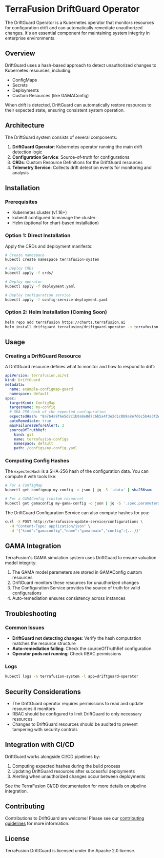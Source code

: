 # TerraFusion DriftGuard Operator

The DriftGuard Operator is a Kubernetes operator that monitors resources for configuration drift and can automatically remediate unauthorized changes. It's an essential component for maintaining system integrity in enterprise environments.

## Overview

DriftGuard uses a hash-based approach to detect unauthorized changes to Kubernetes resources, including:

- ConfigMaps
- Secrets
- Deployments
- Custom Resources (like GAMAConfig)

When drift is detected, DriftGuard can automatically restore resources to their expected state, ensuring consistent system operation.

## Architecture

The DriftGuard system consists of several components:

1. **DriftGuard Operator**: Kubernetes operator running the main drift detection logic
2. **Configuration Service**: Source-of-truth for configurations
3. **CRDs**: Custom Resource Definitions for the DriftGuard resources
4. **Telemetry Service**: Collects drift detection events for monitoring and analysis

## Installation

### Prerequisites

- Kubernetes cluster (v1.16+)
- kubectl configured to manage the cluster
- Helm (optional for chart-based installation)

### Option 1: Direct Installation

Apply the CRDs and deployment manifests:

```bash
# Create namespace
kubectl create namespace terrafusion-system

# Deploy CRDs
kubectl apply -f crds/

# Deploy operator
kubectl apply -f deployment.yaml

# Deploy configuration service
kubectl apply -f config-service-deployment.yaml
```

### Option 2: Helm Installation (Coming Soon)

```bash
helm repo add terrafusion https://charts.terrafusion.ai
helm install driftguard terrafusion/driftguard-operator -n terrafusion-system
```

## Usage

### Creating a DriftGuard Resource

A DriftGuard resource defines what to monitor and how to respond to drift:

```yaml
apiVersion: terrafusion.ai/v1
kind: DriftGuard
metadata:
  name: example-configmap-guard
  namespace: default
spec:
  targetKind: ConfigMap
  targetName: my-config
  # SHA-256 hash of the expected configuration
  expectedHash: "8a7b4a9f6e5d2c1b0a9e8d7c6b5a4f3e2d1c0b9a8e7d6c5b4a3f2e1d0c9b8a7"
  autoRemediate: true
  maxFailuresBeforeAlert: 3
  sourceOfTruthRef:
    kind: git
    name: terrafusion-configs
    namespace: default
    path: /configs/my-config.yaml
```

### Computing Config Hashes

The `expectedHash` is a SHA-256 hash of the configuration data. You can compute it with tools like:

```bash
# For a ConfigMap
kubectl get configmap my-config -o json | jq -S '.data' | sha256sum

# For a GAMAConfig (custom resource)
kubectl get gamaconfig my-gama-config -o json | jq -S '.spec.parameters' | sha256sum
```

The DriftGuard Configuration Service can also compute hashes for you:

```bash
curl -X POST http://terrafusion-update-service/configurations \
  -H "Content-Type: application/json" \
  -d '{"kind":"gamaconfig","name":"gama-main","config":{...}}'
```

## GAMA Integration

TerraFusion's GAMA simulation system uses DriftGuard to ensure valuation model integrity:

1. The GAMA model parameters are stored in GAMAConfig custom resources
2. DriftGuard monitors these resources for unauthorized changes 
3. The Configuration Service provides the source of truth for valid configurations
4. Auto-remediation ensures consistency across instances

## Troubleshooting

### Common Issues

- **DriftGuard not detecting changes**: Verify the hash computation matches the resource structure
- **Auto-remediation failing**: Check the sourceOfTruthRef configuration
- **Operator pods not running**: Check RBAC permissions

### Logs

```bash
kubectl logs -n terrafusion-system -l app=driftguard-operator
```

## Security Considerations

- The DriftGuard operator requires permissions to read and update resources it monitors
- RBAC should be configured to limit DriftGuard to only necessary resources
- Changes to DriftGuard resources should be audited to prevent tampering with security controls

## Integration with CI/CD

DriftGuard works alongside CI/CD pipelines by:

1. Computing expected hashes during the build process
2. Updating DriftGuard resources after successful deployments
3. Alerting when unauthorized changes occur between deployments

See the TerraFusion CI/CD documentation for more details on pipeline integration.

## Contributing

Contributions to DriftGuard are welcome! Please see our [contributing guidelines](../../CONTRIBUTING.md) for more information.

## License

TerraFusion DriftGuard is licensed under the Apache 2.0 license.